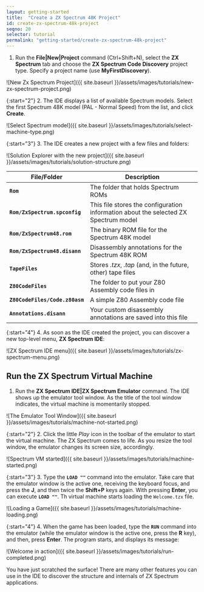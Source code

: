 ```yaml
---
layout: getting-started
title:  "Create a ZX Spectrum 48K Project"
id: create-zx-spectrum-48k-project
seqno: 20
selector: tutorial
permalink: "getting-started/create-zx-spectrum-48k-project"
---
```


1. Run the __File\|New\|Project__ command (Ctrl+Shift+N), select the __ZX Spectrum__ tab and choose
the __ZX Spectrum Code Discovery__ project type. Specify a project name (use __MyFirstDiscovery__).

![New Zx Spectrum Project]({{ site.baseurl }}/assets/images/tutorials/new-zx-spectrum-project.png)

{:start="2"}
2. The IDE displays a list of available Spectrum models. Select the first Spectrum 48K model
(PAL - Normal Speed) from the list, and click __Create__.

![Select Spectrum model]({{ site.baseurl }}/assets/images/tutorials/select-machine-type.png)

{:start="3"}
3. The IDE creates a new project with a few files and folders:

![Solution Explorer with the new project]({{ site.baseurl }}/assets/images/tutorials/solution-structure.png)

File/Folder | Description
----------- | -----------
__`Rom`__ | The folder that holds Spectrum ROMs
__`Rom/ZxSpectrum.spconfig`__ | This file stores the configuration information about the selected ZX Spectrum model
__`Rom/ZxSpectrum48.rom`__ | The binary ROM file for the Spectrum 48K model
__`Rom/ZxSpectrum48.disann`__ | Disassembly annotations for the Spectrum 48K ROM
__`TapeFiles`__ | Stores *.tzx*, *.tap* (and, in the future, other) tape files
__`Z80CodeFiles`__ | The folder to put your Z80 Assembly code files in
__`Z80CodeFiles/Code.z80asm`__ | A simple Z80 Assembly code file
__`Annotations.disann`__ | Your custom disassembly annotations are saved into this file

{:start="4"}
4. As soon as the IDE created the project, you can discover a new top-level menu, 
__ZX Spectrum IDE__:

![ZX Spectrum IDE menu]({{ site.baseurl }}/assets/images/tutorials/zx-spectrum-menu.png)

## Run the ZX Spectrum Virtual Machine

1. Run the __ZX Spectrum IDE|ZX Spectrum Emulator__ command. The IDE shows up the emulator tool window.
As the title of the tool window indicates, the virtual machine is momentarily stopped. 

![The Emulator Tool Window]({{ site.baseurl }}/assets/images/tutorials/machine-not-started.png)

{:start="2"}
2. Click the little *Play* icon in the toolbar of the emulator to start the virtual machine.
The ZX Spectrum comes to life. As you resize the tool window, the emulator changes its screen size, 
accordingly.

![Spectrum VM started]({{ site.baseurl }}/assets/images/tutorials/machine-started.png)

{:start="3"}
3. Type the __`LOAD ""`__ command into the emulator. Take care that the emulator window is the active one, receiving the
keyboard focus, and press the __J__, and then twice the __Shift+P__ keys again. With pressing __Enter__, you can execute __`LOAD ""`__.
Th virtual machine starts loading the `Welcome.tzx` file.

![Loading a Game]({{ site.baseurl }}/assets/images/tutorials/machine-loading.png)

{:start="4"}
4. When the game has been loaded, type the __`RUN`__ command into the emulator (while the emulator window is the active one, press the __R__ key),
and then, press __Enter__. The program starts, and displays its message:

![Welcome in action]({{ site.baseurl }}/assets/images/tutorials/run-completed.png)

You have just scratched the surface! There are many other features you can use in the
IDE to discover the structure and internals of ZX Spectrum applications.
